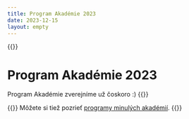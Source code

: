 ```yaml
---
title: Program Akadémie 2023
date: 2023-12-15
layout: empty
---
```


{{<prose class="py-10 sm:py-16">}}
# Program Akadémie 2023

Program Akadémie zverejníme už čoskoro :)
{{</prose>}}
<!-- 
{{<program/program>}}
    {{<program/block start="10:45">}}
        {{<program/lecture
            name="Uvítanie a otvorenie Akadémie Trojstenu"
            presenter="organizátori"
            room="F1"
        />}}
    {{</program/block>}}

    {{<program/block start="11:00">}}
        {{<program/lecture
            name="Slimáky a trisekcia uhla"
            presenter="doc. RNDr. Zbyněk Kubáček, CSc."
            room="F1"
            science="Matematika"
        >}}
        Rozprávanie o niektorých krivkách, ktoré súvisia s tromi klasickými problémami antickej matematiky: trisekciou
        uhla, zdvojením kocky a kvadratúrou kruhu.
        {{</program/lecture>}}
        {{<program/lecture
            name="O vešaní obrazov"
            presenter="RNDr. Peter Borovanský, PhD."
            room="F2"
            science="Informatika"
        >}}
        Zamyslíme sa, ako matematici vedia skomplikovať aj vešanie obrazov, keď si zoberú viac klincov. Vymyslíme si
        spôsob, ako popisovať a neskôr aj hľadať riešenia tohoto problému. Niečo si aj naprogramujeme a tak vyriešime
        už netriválnu úlohu. Presvedčíme sa, že náš formalizmus naozaj funguje aj v praxi.
        {{</program/lecture>}}
    {{</program/block>}}

    {{<program/block start="12:05">}}
        {{<program/lecture
            name="O súťažiach Trojstenu"
            presenter="organizátori"
            room="F1"
        >}}
        Poznáte KMS, FKS, KSP, Suši, Prask, Matický Náboj, Fyzikálny Náboj, Náboj Junior? A čo je najdôležitejšie,
        Klub Trojstenu ktorý je už zajtra?
        {{</program/lecture>}}
    {{</program/block>}}

    {{<program/block start="12:25">}}
        {{<program/lecture
            name="Galileo Galilei a vznik vedeckej metódy poznania."
            presenter="doc. RNDr. František Kundracik, CSc."
            room="F1"
            science="Fyzika"
        >}}
        Galileo Galilei sa nezmazateľne zapísal do dejín poznania prírody najmä pochopením, že príroda sa dá opísať
        matematicky a že dôležitosťou súčasťou poznávania sú experimenty. Na prednáške si stručne povieme o jeho živote
        a diele a prakticky demonštrujeme v tej dobe prevratný experiment s guľou kotúľajúcou sa po naklonenej rovine,
        ktorý dokázal, že pri voľnom páde je jej rýchlosť priamoúmerná dobe pádu (guľa má konštantné zrýchlenie)
        a nie prejdenej dráhe, ako sa domnieval Aristoteles.
        {{</program/lecture>}}
        {{<program/lecture
            name="Matematika pre fotografov (alebo Fotografia pre matematikov)"
            presenter="Mgr. Jakub Krchňavý"
            room="F2"
            science="Matematika"
        >}}
        Napriek tomu, že sa fotografia radí medzi umelecké smery, je vďaka svojej technickej povahe veľmi silno
        previazaná s fyzikou, matematikou a informatikou. Porozprávame sa o tom, ako sú matematika a fotografia
        prepojené, prečo sa vo fotografii veľa logaritmuje a aj čo tam robia obrátené štvorce. To všetko s praktickými
        ukážkami. Nejaký dobrovoľník môže získať aj portrét z akadémie na pamiatku. :)
        {{</program/lecture>}}
    {{</program/block>}}

    {{<program/block start="13:40">}}
        {{<program/lecture
            name="Óda na mikrovlnku"
            presenter="Mgr. Juraj Tekel, PhD."
            room="F1"
            science="Fyzika"
        >}}
        Máloktorá vec, s ktorou sa pravidelne stretávame, v sebe kombinuje toľko rôznorodých vedeckých princípov,
        zaujímavých dôsledkov a dokonca aj trochu kontroverzie, ako mikrovlnka. Od histórie svojho objavu, cez princíp
        fungovania až po testovanie špeciálnej teórie relativity. V prednáške sa na všetko toto poriadne pozrieme.
        Nebudeme ňou merať výšku budovy -- aj keď aj to sa samozrejme dá -- ale povieme si okrem iného ako funguje
        Faradayova klietka, prečo potrebujú mikrovlnky rozmrazovací mód a prečo sa netreba báť o bezpečnosť a zdravie
        jedla z mikrovlnky.
        {{</program/lecture>}}
        {{<program/lecture
            name="Ako počítače hrajú šach"
            presenter="prof. RNDr. Rastislav Královič PhD."
            room="F2"
            science="Informatika"
        >}}
        Schopnosť hrať hry ako šach ( resp. go, hnefatafl, šogi, čaturanga, ... ) bola dlho považovaná za esenciu
        inteligencie, niečo, čo zásadne odlišuje ľudí a stroje. Dnes ale bežný telefón zmetie šachového veľmajstra
        zo stola rozdielom triedy. Ako sa to stalo? Znamená to, že počítače sú už inteligentnejšie ako ľudia?
        Aby sme tomu lepšie porozumeli, pozrieme sa na niekoľko postupov, ako môžeme hranie hier naprogramovať.
        {{</program/lecture>}}
    {{</program/block>}}
{{</program/program>}} -->

{{<prose class="py-10 sm:py-16">}}
Môžete si tiež pozrieť [programy minulých akadémií](/program/).
{{</prose>}}
